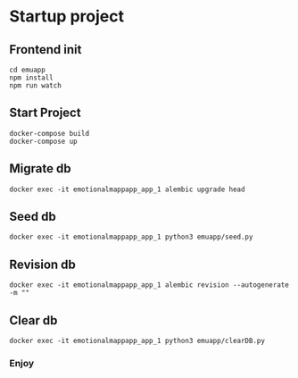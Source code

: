 # Startup project

## Frontend init
    cd emuapp
    npm install
    npm run watch

## Start Project
    docker-compose build
    docker-compose up

## Migrate db
    docker exec -it emotionalmappapp_app_1 alembic upgrade head
## Seed db
    docker exec -it emotionalmappapp_app_1 python3 emuapp/seed.py
## Revision db
    docker exec -it emotionalmappapp_app_1 alembic revision --autogenerate -m ""
## Clear db
    docker exec -it emotionalmappapp_app_1 python3 emuapp/clearDB.py
### Enjoy